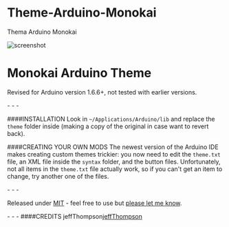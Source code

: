 # Theme-Arduino-Monokai
Thema Arduino Monokai

![screenshot]()

Monokai Arduino Theme
================

Revised for Arduino version 1.6.6+, not tested with earlier versions.

\- \- \-

####INSTALLATION
Look in `~/Applications/Arduino/lib` and replace the `theme` folder inside (making a copy of the original in case want to revert back).

####CREATING YOUR OWN MODS
The newest version of the Arduino IDE makes creating custom themes trickier: you now need to edit the `theme.txt` file, an XML file inside the `syntax` folder, and the button files. Unfortunately, not all items in the `theme.txt` file actually work, so if you can't get an item to change, try another one of the files.

\- \- \-

Released under [MIT]() - feel free to use but [please let me know](http://rodriguesfas.com.br).

\- \- \-
####CREDITS
jeffThompson[jeffThompson](https://github.com/jeffThompson/DarkArduinoTheme)
